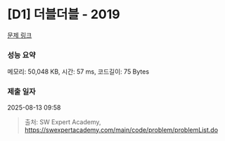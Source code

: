 # [D1] 더블더블 - 2019 

[문제 링크](https://swexpertacademy.com/main/code/problem/problemDetail.do?contestProbId=AV5QDEX6AqwDFAUq) 

### 성능 요약

메모리: 50,048 KB, 시간: 57 ms, 코드길이: 75 Bytes

### 제출 일자

2025-08-13 09:58



> 출처: SW Expert Academy, https://swexpertacademy.com/main/code/problem/problemList.do